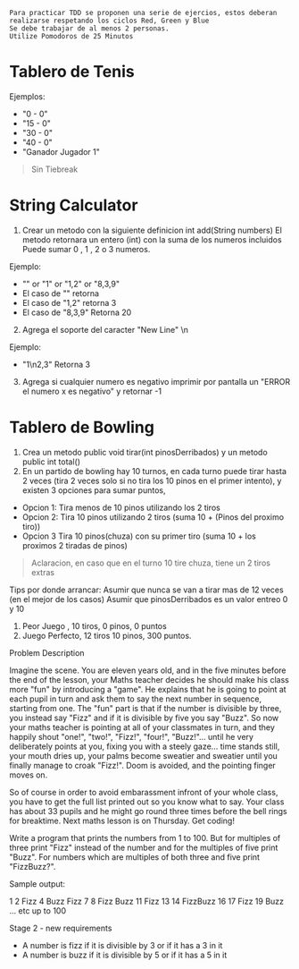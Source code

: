 ```
Para practicar TDD se proponen una serie de ejercios, estos deberan realizarse respetando los ciclos Red, Green y Blue
Se debe trabajar de al menos 2 personas. 
Utilize Pomodoros de 25 Minutos
````
# Tablero de Tenis

Ejemplos:
* "0 - 0"
* "15 - 0"
* "30 - 0"
* "40 - 0"
* "Ganador Jugador 1"
 
>Sin Tiebreak

# String Calculator

1) Crear un metodo con la siguiente definicion int add(String numbers)
El metodo retornara un entero (int) con la suma de los numeros incluidos
Puede sumar 0 , 1 , 2 o 3 numeros.

Ejemplo:
* "" or "1" or "1,2" or "8,3,9" 
* El caso de "" retorna
* El caso de "1,2" retorna 3
* El caso de "8,3,9" Retorna 20

2) Agrega el soporte del caracter "New Line" \n

Ejemplo: 
* "1\n2,3" Retorna 3

3) Agrega si cualquier numero es negativo imprimir por pantalla un "ERROR el numero x es negativo" y retornar -1


# Tablero de Bowling
1) Crea un metodo public void tirar(int pinosDerribados) y un metodo public int total()
2) En un partido de bowling hay 10 turnos, en cada turno puede tirar hasta 2 veces (tira 2 veces solo si no tira los 10 pinos en el primer intento), y existen 3 opciones para sumar puntos, 
* Opcion 1:
    Tira menos de 10 pinos utilizando los 2 tiros
* Opcion 2:
    Tira 10 pinos utilizando 2 tiros (suma 10 + (Pinos del proximo tiro))
* Opcion 3
    Tira 10 pinos(chuza) con su primer tiro (suma 10 + los proximos 2 tiradas de pinos)

> Aclaracion, en caso que en el turno 10 tire chuza, tiene un 2 tiros extras

Tips por donde arrancar:
Asumir que nunca se van a tirar mas de 12 veces (en el mejor de los casos)
Asumir que pinosDerribados es un valor entreo 0 y 10

1) Peor Juego , 10 tiros, 0 pinos, 0 puntos
2) Juego Perfecto, 12 tiros 10 pinos, 300 puntos.



 Problem Description

Imagine the scene. You are eleven years old, and in the five minutes before the end of the lesson, your Maths teacher decides he should make his class more "fun" by introducing a "game". He explains that he is going to point at each pupil in turn and ask them to say the next number in sequence, starting from one. The "fun" part is that if the number is divisible by three, you instead say "Fizz" and if it is divisible by five you say "Buzz". So now your maths teacher is pointing at all of your classmates in turn, and they happily shout "one!", "two!", "Fizz!", "four!", "Buzz!"... until he very deliberately points at you, fixing you with a steely gaze... time stands still, your mouth dries up, your palms become sweatier and sweatier until you finally manage to croak "Fizz!". Doom is avoided, and the pointing finger moves on.

So of course in order to avoid embarassment infront of your whole class, you have to get the full list printed out so you know what to say. Your class has about 33 pupils and he might go round three times before the bell rings for breaktime. Next maths lesson is on Thursday. Get coding!

Write a program that prints the numbers from 1 to 100. But for multiples of three print "Fizz" instead of the number and for the multiples of five print "Buzz". For numbers which are multiples of both three and five print "FizzBuzz?".

Sample output:

1
2
Fizz
4
Buzz
Fizz
7
8
Fizz
Buzz
11
Fizz
13
14
FizzBuzz
16
17
Fizz
19
Buzz
... etc up to 100

Stage 2 - new requirements

 * A number is fizz if it is divisible by 3 or if it has a 3 in it
 * A number is buzz if it is divisible by 5 or if it has a 5 in it
